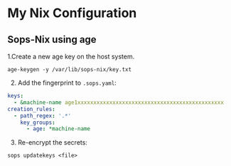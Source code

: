 # My Nix Configuration

## Sops-Nix using age

1.Create a new age key on the host system.

```shell
age-keygen -y /var/lib/sops-nix/key.txt
```

2. Add the fingerprint to `.sops.yaml`:

```yaml
keys:
  - &machine-name age1xxxxxxxxxxxxxxxxxxxxxxxxxxxxxxxxxxxxxxxxxxxxxx
creation_rules:
  - path_regex: '.*'
    key_groups:
      - age: *machine-name
```

3. Re-encrypt the secrets:

```shell
sops updatekeys <file>
```
